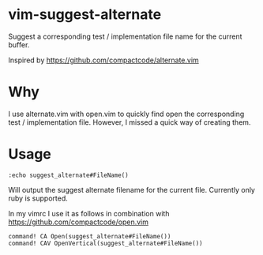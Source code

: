 # vim-suggest-alternate

Suggest a corresponding test / implementation file name for the current buffer.

Inspired by https://github.com/compactcode/alternate.vim

# Why

I use alternate.vim with open.vim to quickly find open the corresponding test / implementation file. However, I missed a quick way of creating them.

# Usage

```vimscript
:echo suggest_alternate#FileName()
```

Will output the suggest alternate filename for the current file. Currently only ruby is supported.

In my vimrc I use it as follows in combination with https://github.com/compactcode/open.vim
```vimscript
command! CA Open(suggest_alternate#FileName())
command! CAV OpenVertical(suggest_alternate#FileName())
```
